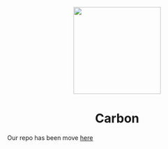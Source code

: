 <p align="center"><img src="https://raw.githubusercontent.com/ImPosh/cens0r/main/Main/AB08F895-BE97-4DD5-838C-CA63D398F03D.jpeg" height="200"></p>

<h1 align="center">Carbon</h1>

Our repo has been move [here](https://github.com/carbonnetwork-dev/Carbon)
